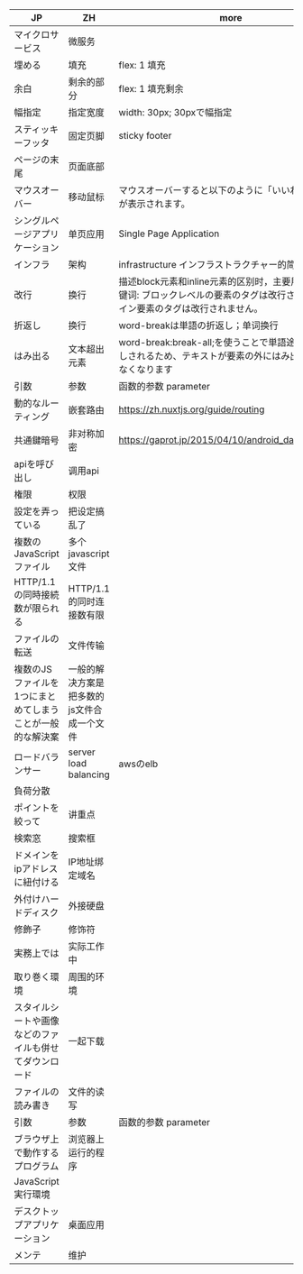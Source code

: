 |   JP  | ZH  | more  | classification  |
|  ----  | ----  | ----  | ----  |
| マイクロサービス  | 微服务 |   |infra |
| 埋める  | 填充 | flex: 1 填充 |css |
| 余白  |  剩余的部分| flex: 1 填充剩余 | css|
| 幅指定   | 指定宽度 | width: 30px; 30pxで幅指定 |css |
| スティッキーフッタ  | 固定页脚  | sticky footer | css|
| ページの末尾  | 页面底部 |   | css|
| マウスオーバー  | 移动鼠标 | マウスオーバーすると以下のように「いいねボタン」が表示されます。  |event |
| シングルページアプリケーション  | 单页应用 | Single Page Application |spa|
| インフラ  | 架构 |  infrastructure インフラストラクチャー的简称| infra|
| 改行  | 换行 |  描述block元素和inline元素的区别时，主要用到这个关键词: ブロックレベルの要素のタグは改行され、インライン要素のタグは改行されません。| css|
| 折返し  | 换行 | word-breakは単語の折返し；单词换行 | |
| はみ出る  | 文本超出元素 | word-break:break-all;を使うことで単語途中でも折返しされるため、テキストが要素の外にはみ出ることはなくなります| css|
| 引数  | 参数 | 函数的参数 parameter| |
| 動的なルーティング  | 嵌套路由 | https://zh.nuxtjs.org/guide/routing| router|
| 共通鍵暗号  | 非对称加密 | https://gaprot.jp/2015/04/10/android_data_security/| security|
| apiを呼び出し  | 调用api | |API |
| 権限 | 权限 | | |
| 設定を弄っている | 把设定搞乱了 | | config|
| 複数のJavaScriptファイル | 多个javascript文件 |  | webpack|
| HTTP/1.1の同時接続数が限られる | HTTP/1.1的同时连接数有限 |  |webpack |
| ファイルの転送 | 文件传输 |  | webpack|
| 複数のJSファイルを1つにまとめてしまうことが一般的な解決案 | 一般的解决方案是把多数的js文件合成一个文件 |  |webpack |
| ロードバランサー | server load balancing | awsのelb | aws |
| 負荷分散 |  |  | server |
| ポイントを絞って | 讲重点 |  | 日常 |
| 検索窓 | 搜索框 |  | html |
| ドメインをipアドレスに紐付ける | IP地址绑定域名 |  | http |
| 外付けハードディスク | 外接硬盘 |  |  |
| 修飾子 | 修饰符 |  |  syntax|
| 実務上では | 实际工作中 |  | 日常 |
| 取り巻く環境 | 周围的环境 |  | 日常 |
| スタイルシートや画像などのファイルも併せてダウンロード | 一起下载 |  | 日常 |
| ファイルの読み書き | 文件的读写 |  | os |
| 引数  | 参数 | 函数的参数 parameter| |
| ブラウザ上で動作するプログラム  | 浏览器上运行的程序 | | browser|
| JavaScript実行環境  |  | | nodejs|
| デスクトップアプリケーション  | 桌面应用 | | nodejs|
| メンテ  | 维护 | | nodejs|

